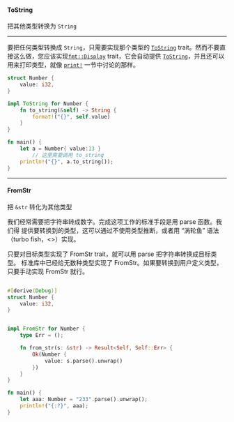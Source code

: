 #### ToString 

把其他类型转换为 `String`

---

要把任何类型转换成 `String`，只需要实现那个类型的 [`ToString`](https://doc.rust-lang.org/std/string/trait.ToString.html) trait。然而不要直接这么做，您应该实现[`fmt::Display`](https://doc.rust-lang.org/std/fmt/trait.Display.html) trait，它会自动提供 [`ToString`](https://doc.rust-lang.org/std/string/trait.ToString.html)，并且还可以用来打印类型，就像 [`print!`](https://rustwiki.org/zh-CN/rust-by-example/hello/print.html) 一节中讨论的那样。

```rust
struct Number {
    value: i32,
}

impl ToString for Number {
    fn to_string(&self) -> String {
        format!("{}", self.value)
    }
}

fn main() {
    let a = Number{ value:13 }
		// 这里需要调用 to_string
    println!("{}", a.to_string());
}
```

---

#### FromStr 

把 `&str` 转化为其他类型

我们经常需要把字符串转成数字。完成这项工作的标准手段是用 parse 函数。我们得 提供要转换到的类型，这可以通过不使用类型推断，或者用 “涡轮鱼” 语法（turbo fish，<>）实现。

只要对目标类型实现了 FromStr trait，就可以用 parse 把字符串转换成目标类型。 标准库中已经给无数种类型实现了 FromStr。如果要转换到用户定义类型，只要手动实现 FromStr 就行。

```rust

#[derive(Debug)]
struct Number {
    value: i32,
}


impl FromStr for Number {
    type Err = ();

    fn from_str(s: &str) -> Result<Self, Self::Err> {
        Ok(Number {
            value: s.parse().unwrap()
        })
    }
}

fn main() {
    let aaa: Number = "233".parse().unwrap();
    println!("{:?}", aaa);
}
```

